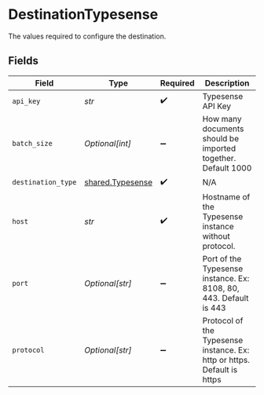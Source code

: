 # DestinationTypesense

The values required to configure the destination.


## Fields

| Field                                                                   | Type                                                                    | Required                                                                | Description                                                             |
| ----------------------------------------------------------------------- | ----------------------------------------------------------------------- | ----------------------------------------------------------------------- | ----------------------------------------------------------------------- |
| `api_key`                                                               | *str*                                                                   | :heavy_check_mark:                                                      | Typesense API Key                                                       |
| `batch_size`                                                            | *Optional[int]*                                                         | :heavy_minus_sign:                                                      | How many documents should be imported together. Default 1000            |
| `destination_type`                                                      | [shared.Typesense](../../models/shared/typesense.md)                    | :heavy_check_mark:                                                      | N/A                                                                     |
| `host`                                                                  | *str*                                                                   | :heavy_check_mark:                                                      | Hostname of the Typesense instance without protocol.                    |
| `port`                                                                  | *Optional[str]*                                                         | :heavy_minus_sign:                                                      | Port of the Typesense instance. Ex: 8108, 80, 443. Default is 443       |
| `protocol`                                                              | *Optional[str]*                                                         | :heavy_minus_sign:                                                      | Protocol of the Typesense instance. Ex: http or https. Default is https |